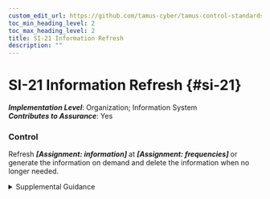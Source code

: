 ```yaml
---
custom_edit_url: https://github.com/tamus-cyber/tamus-control-standards/tree/main/content/tamus.edu/TAMUS_profile.xml
toc_min_heading_level: 2
toc_max_heading_level: 2
title: SI-21 Information Refresh
description: ""
---
```


# SI-21 Information Refresh {#si-21}

_**Implementation Level**_: Organization; Information System\
_**Contributes to Assurance**_: Yes

### Control

Refresh <strong> <em>[Assignment: information]</em> </strong> at <strong> <em>[Assignment: frequencies]</em> </strong> or generate the information on demand and delete the information when no longer needed.

<details>
  <summary>Supplemental Guidance</summary>

Retaining information for longer than it is needed makes it an increasingly valuable and enticing target for adversaries. Keeping information available for the minimum period of time needed to support organizational missions or business functions reduces the opportunity for adversaries to compromise, capture, and exfiltrate that information.

</details>


